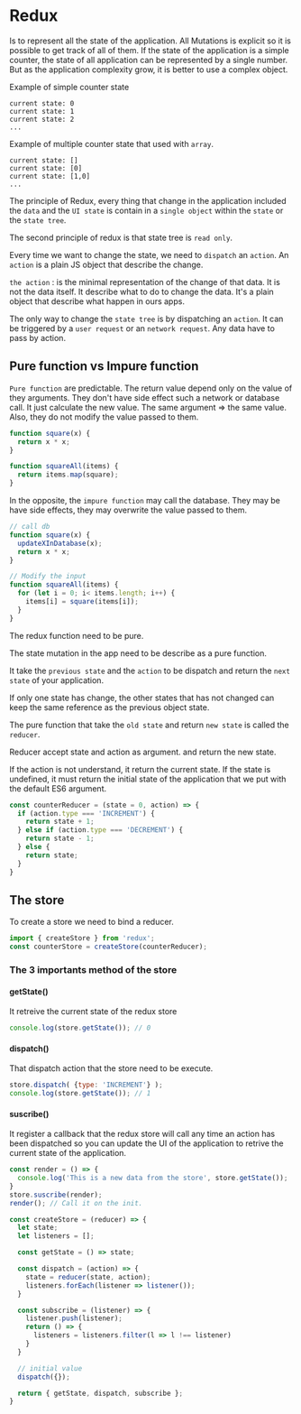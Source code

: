 # Redux
Is to represent all the state of the application. All Mutations is explicit so it is possible to get track of all of them. If the state of the application is a simple counter, the state of all application can be represented by a single number. But as the application complexity grow, it is better to use a complex object.

Example of simple counter state
```
current state: 0
current state: 1
current state: 2
...
```
Example of multiple counter state that used with `array`.
```
current state: []
current state: [0]
current state: [1,0]
...
```

The principle of Redux, every thing that change in the application included the `data` and the `UI state` is contain in a `single object` within the `state` or the `state tree`.

The second principle of redux is that state tree is `read only`.

Every time we want to change the state, we need to `dispatch` an `action`. An `action` is a plain JS object that describe the change.

`the action` : is the minimal representation of the change of that data. It is not the data itself. It describe what to do to change the data. It's a plain object that describe what happen in ours apps.

The only way to change the `state tree` is by dispatching an `action`. It can be triggered by a `user request` or an `network request`. Any data have to pass by action.


## Pure function vs Impure function

`Pure function` are predictable. The return value depend only on the value of they arguments. They don't have side effect such a network or database call. It just calculate the new value. The same argument => the same value. Also, they do not modify the value passed to them.

```js
function square(x) {
  return x * x;
}

function squareAll(items) {
  return items.map(square);
}
```

In the opposite, the `impure function` may call the database. They may be have side effects, they may overwrite the value passed to them.

```js
// call db
function square(x) {
  updateXInDatabase(x);
  return x * x;
}

// Modify the input
function squareAll(items) {
  for (let i = 0; i< items.length; i++) {
    items[i] = square(items[i]);
  }
}
```

The redux function need to be pure.


The state mutation in the app need to be describe as a pure function.

It take the `previous state` and the `action` to be dispatch and return the `next state` of your application.


If only one state has change, the other states that has not changed can keep the same reference as the previous object state.

The pure function that take the `old state` and return `new state` is called the `reducer`.


Reducer accept state and action as argument. and return the new state.

If the action is not understand, it return the current state. If the state is undefined, it must return the initial state of the application that we put with the default ES6 argument.
```js
const counterReducer = (state = 0, action) => {
  if (action.type === 'INCREMENT') {
    return state + 1;
  } else if (action.type === 'DECREMENT') {
    return state - 1;
  } else {
    return state;
  }
}

```

## The store
To create a store we need to bind a reducer.

```js
import { createStore } from 'redux';
const counterStore = createStore(counterReducer);
```

### The 3 importants method of the store

#### getState()
It retreive the current state of the redux store

```js
console.log(store.getState()); // 0
```
#### dispatch()
That dispatch action that the store need to be execute.

```js
store.dispatch( {type: 'INCREMENT'} );
console.log(store.getState()); // 1
```

#### suscribe()
It register a callback that the redux store will call any time an action has been dispatched so you can update the UI of the application to retrive the current state of the application.

```js
const render = () => {
  console.log('This is a new data from the store', store.getState());
}
store.suscribe(render);
render(); // Call it on the init.
```


```js
const createStore = (reducer) => {
  let state;
  let listeners = [];

  const getState = () => state;

  const dispatch = (action) => {
    state = reducer(state, action);
    listeners.forEach(listener => listener());
  }

  const subscribe = (listener) => {
    listener.push(listener);
    return () => {
      listeners = listeners.filter(l => l !== listener)
    }
  }

  // initial value
  dispatch({});

  return { getState, dispatch, subscribe };
}
